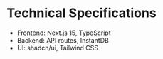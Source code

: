 # Technical Specifications

- Frontend: Next.js 15, TypeScript
- Backend: API routes, InstantDB
- UI: shadcn/ui, Tailwind CSS 